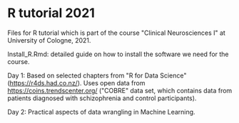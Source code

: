 # R tutorial 2021

Files for R tutorial which is part of the course "Clinical Neurosciences I" at University of Cologne, 2021. 

Install_R.Rmd: detailed guide on how to install the software we need for the course.

Day 1: Based on selected chapters from "R for Data Science" (https://r4ds.had.co.nz/). Uses open data from https://coins.trendscenter.org/ ("COBRE" data set, which contains data from patients diagnosed with schizophrenia and control participants).

Day 2: Practical aspects of data wrangling in Machine Learning.


